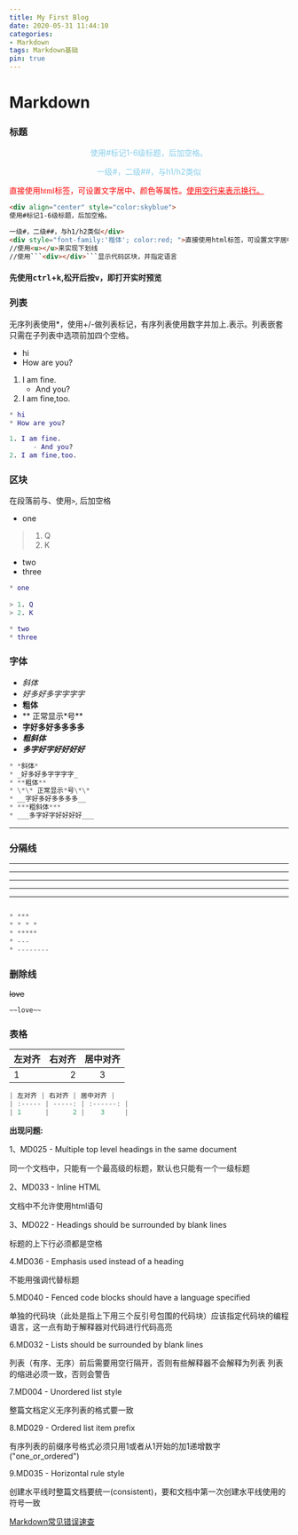 ```yaml
---
title: My First Blog
date: 2020-05-31 11:44:10
categories: 
- Markdown
tags: Markdown基础
pin: true
---
```


# Markdown

### 标题

<div align="center" style="color:skyblue">
使用#标记1-6级标题，后加空格。

一级#，二级##，与h1/h2类似</div>
<div style="font-family:'楷体'; color:red; ">直接使用html标签，可设置文字居中、颜色等属性。<u>使用空行来表示换行。</u></b></div>

``` html
<div align="center" style="color:skyblue">
使用#标记1-6级标题，后加空格。

一级#，二级##，与h1/h2类似</div>
<div style="font-family:'楷体'; color:red; ">直接使用html标签，可设置文字居中、颜色等属性。<u>使用空行来表示换行。</u></b></div>
//使用<u></u>来实现下划线
//使用```<div></div>```显示代码区块，并指定语言
```
#### 先使用<kbd>ctrl</kbd>+<kbd>k</kbd>,松开后按<kbd>v</kbd>，即打开实时预览

### 列表

无序列表使用*，使用+/-做列表标记，有序列表使用数字并加上.表示。列表嵌套只需在子列表中选项前加四个空格。

* hi
* How are you?

1. I am fine.
      - And you?
2. I am fine,too.

``` M
* hi
* How are you?

1. I am fine.
      - And you?
2. I am fine,too.

```

### 区块

在段落前与、使用`>`,  后加空格

* one
  
> 1. Q
> 2. K

* two
* three
  
``` M
* one
  
> 1. Q
> 2. K

* two
* three
```

### 字体

* *斜体*
* _好多好多字字字字_
* **粗体**
* \*\* 正常显示*号\*\*
* __字好多好多多多多__
* ***粗斜体***
* ___多字好字好好好好___
  
``` M
* *斜体*
* _好多好多字字字字_
* **粗体**
* \*\* 正常显示*号\*\*
* __字好多好多多多多__
* ***粗斜体***
* ___多字好字好好好好___
```

---

### 分隔线

***
* * *
*****
---
--------

``` M

* ***
* * * *
* *****
* ---
* --------
```

### 删除线

~~love~~

`~~love~~`

### 表格

| 左对齐 | 右对齐 | 居中对齐 |
| :----- | -----: | :------: |
| 1      |      2 |    3     |

``` m
| 左对齐 | 右对齐 | 居中对齐 |
| :----- | -----: | :------: |
| 1      |      2 |    3     |
```

**出现问题:**

1、MD025 - Multiple top level headings in the same document

同一个文档中，只能有一个最高级的标题，默认也只能有一个一级标题

2、MD033 - Inline HTML

文档中不允许使用html语句

3、MD022 - Headings should be surrounded by blank lines

标题的上下行必须都是空格

4.MD036 - Emphasis used instead of a heading

不能用强调代替标题

5.MD040 - Fenced code blocks should have a language specified

单独的代码块（此处是指上下用三个反引号包围的代码块）应该指定代码块的编程语言，这一点有助于解释器对代码进行代码高亮

6.MD032 - Lists should be surrounded by blank lines

列表（有序、无序）前后需要用空行隔开，否则有些解释器不会解释为列表
列表的缩进必须一致，否则会警告

7.MD004 - Unordered list style

整篇文档定义无序列表的格式要一致

8.MD029 - Ordered list item prefix

有序列表的前缀序号格式必须只用1或者从1开始的加1递增数字("one_or_ordered")

9.MD035 - Horizontal rule style

创建水平线时整篇文档要统一(consistent)，要和文档中第一次创建水平线使用的符号一致

[Markdown常见错误速查](https://blog.csdn.net/longtype/article/details/103582331)
